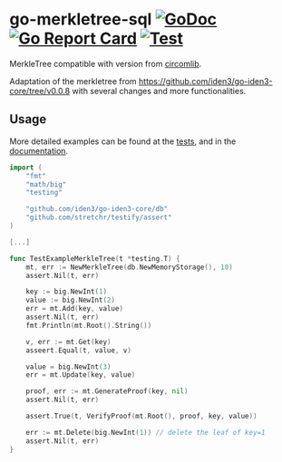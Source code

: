 # go-merkletree-sql [![GoDoc](https://godoc.org/github.com/iden3/go-merkletree-sql?status.svg)](https://godoc.org/github.com/iden3/go-merkletree-sql) [![Go Report Card](https://goreportcard.com/badge/github.com/iden3/go-merkletree-sql)](https://goreportcard.com/report/github.com/iden3/go-merkletree-sql) [![Test](https://github.com/iden3/go-merkletree-sql/workflows/Test/badge.svg)](https://github.com/iden3/go-merkletree-sql/actions?query=workflow%3ATest)

MerkleTree compatible with version from [circomlib](https://github.com/iden3/circomlib).

Adaptation of the merkletree from https://github.com/iden3/go-iden3-core/tree/v0.0.8 with several changes and more functionalities.

## Usage
More detailed examples can be found at the [tests](https://github.com/iden3/go-merkletree-sql/blob/master/merkletree_test.go), and in the [documentation](https://godoc.org/github.com/iden3/go-merkletree-sql).

```go
import (
	"fmt"
	"math/big"
	"testing"

	"github.com/iden3/go-iden3-core/db"
	"github.com/stretchr/testify/assert"
)

[...]

func TestExampleMerkleTree(t *testing.T) {
	mt, err := NewMerkleTree(db.NewMemoryStorage(), 10)
	assert.Nil(t, err)

	key := big.NewInt(1)
	value := big.NewInt(2)
	err = mt.Add(key, value)
	assert.Nil(t, err)
	fmt.Println(mt.Root().String())

	v, err := mt.Get(key)
	asseert.Equal(t, value, v)

	value = big.NewInt(3)
	err = mt.Update(key, value)

	proof, err := mt.GenerateProof(key, nil)
	assert.Nil(t, err)

	assert.True(t, VerifyProof(mt.Root(), proof, key, value))

	err := mt.Delete(big.NewInt(1)) // delete the leaf of key=1
	assert.Nil(t, err)
}
```
